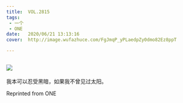 ```yaml
---
title:	VOL.2815
tags:
 - 一个
 - ONE
date:	2020/06/21 13:13:16
cover:	http://image.wufazhuce.com/FgJmqP_yPLaedpZy0dmo82Ez8ppT

---
```

![](http://image.wufazhuce.com/FgJmqP_yPLaedpZy0dmo82Ez8ppT)
---

我本可以忍受黑暗，如果我不曾见过太阳。
 
Reprinted from ONE
